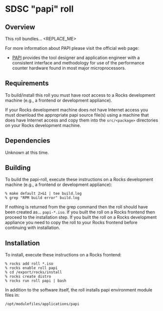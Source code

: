# SDSC "papi" roll

## Overview

This roll bundles... <REPLACE_ME> 

For more information about PAPI please visit the official web page:

- <a href="http://icl.cs.utk.edu/papi/" target="_blank">PAPI</a> provides the
tool designer and application engineer with a consistent interface and
methodology for use of the performance counter hardware found in most major
microprocessors.


## Requirements

To build/install this roll you must have root access to a Rocks development
machine (e.g., a frontend or development appliance).

If your Rocks development machine does *not* have Internet access you must
download the appropriate papi source file(s) using a machine that does
have Internet access and copy them into the `src/<package>` directories on your
Rocks development machine.


## Dependencies

Unknown at this time.


## Building

To build the papi-roll, execute these instructions on a Rocks development
machine (e.g., a frontend or development appliance):

```shell
% make default 2>&1 | tee build.log
% grep "RPM build error" build.log
```

If nothing is returned from the grep command then the roll should have been
created as... `papi-*.iso`. If you built the roll on a Rocks frontend then
proceed to the installation step. If you built the roll on a Rocks development
appliance you need to copy the roll to your Rocks frontend before continuing
with installation.


## Installation

To install, execute these instructions on a Rocks frontend:

```shell
% rocks add roll *.iso
% rocks enable roll papi
% cd /export/rocks/install
% rocks create distro
% rocks run roll papi | bash
```

In addition to the software itself, the roll installs papi environment
module files in:

```shell
/opt/modulefiles/applications/papi
```
